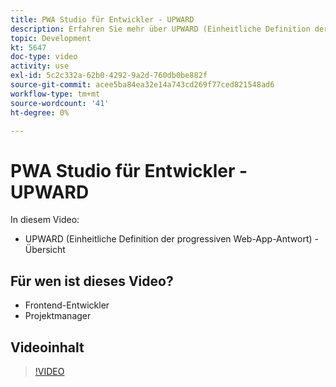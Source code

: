 ```yaml
---
title: PWA Studio für Entwickler - UPWARD
description: Erfahren Sie mehr über UPWARD (Einheitliche Definition der progressiven Web-App-Antwort).
topic: Development
kt: 5647
doc-type: video
activity: use
exl-id: 5c2c332a-62b0-4292-9a2d-760db0be882f
source-git-commit: acee5ba84ea32e14a743cd269f77ced821548ad6
workflow-type: tm+mt
source-wordcount: '41'
ht-degree: 0%

---
```


# PWA Studio für Entwickler - UPWARD

In diesem Video:

- UPWARD (Einheitliche Definition der progressiven Web-App-Antwort) - Übersicht

## Für wen ist dieses Video?

- Frontend-Entwickler
- Projektmanager

## Videoinhalt

>[!VIDEO](https://video.tv.adobe.com/v/35718?quality=12&learn=on)
